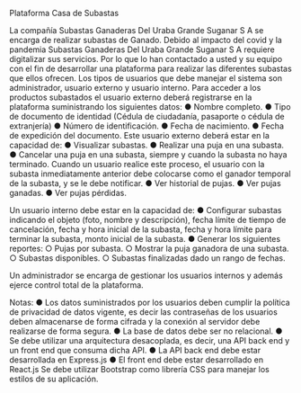 Plataforma Casa de Subastas

La compañía Subastas Ganaderas Del Uraba Grande Suganar S A se encarga de realizar subastas de Ganado. Debido al impacto del covid y la pandemia Subastas Ganaderas Del Uraba Grande Suganar S A requiere digitalizar sus servicios. Por lo que lo han contactado a usted y su equipo con el fin de desarrollar una plataforma para realizar las diferentes subastas que ellos ofrecen.
Los tipos de usuarios que debe manejar el sistema son administrador, usuario externo y usuario interno.
Para acceder a los productos subastados el usuario externo deberá registrarse en la plataforma suministrando los siguientes datos:
        ●	Nombre completo.
        ●	Tipo de documento de identidad (Cédula de ciudadanía, pasaporte o cédula de extranjería)
        ●	Número de identificación.
        ●	Fecha de nacimiento.
        ●	Fecha de expedición del documento.
Este usuario externo deberá estar en la capacidad de:
        ●	Visualizar subastas.
        ●	Realizar una puja en una subasta.
        ●	Cancelar una puja en una subasta, siempre y cuando la subasta no haya terminado. Cuando un usuario realice este proceso, el usuario con la subasta inmediatamente anterior debe colocarse como el ganador temporal de la subasta, y se le debe notificar.
        ●	Ver historial de pujas.
        ●	Ver pujas ganadas.
        ●	Ver pujas pérdidas.

Un usuario interno debe estar en la capacidad de:
        ●	Configurar subastas indicando el objeto (foto, nombre y descripción), fecha límite de tiempo de cancelación, fecha y hora inicial de la subasta, fecha y hora límite para terminar la subasta, monto inicial de la subasta.
        ●	Generar los siguientes reportes:
        ○	Pujas por subasta.
        ○	Mostrar la puja ganadora de una subasta.
        ○	Subastas disponibles.
        ○	Subastas finalizadas dado un rango de fechas.

Un administrador se encarga de gestionar los usuarios internos y además ejerce control total de la plataforma.

Notas:
        ●	Los datos suministrados por los usuarios deben cumplir la política de privacidad de datos vigente, es decir las contraseñas de los usuarios deben almacenarse de forma cifrada y la conexión al servidor debe realizarse de forma segura.
        ●	La base de datos debe ser no relacional.
        ●	Se debe utilizar una arquitectura desacoplada, es decir, una API back end y un front end que consuma dicha API.
        ●	La API back end debe estar desarrollada en Express.js
        ●	El front end debe estar desarrollado en React.js
Se debe utilizar Bootstrap como librería CSS  para manejar los estilos de su aplicación.
